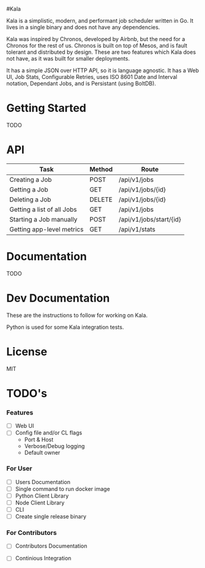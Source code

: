 #Kala

Kala is a simplistic, modern, and performant job scheduler written in Go. It lives in a single binary and does not have any dependencies.

Kala was inspired by Chronos, developed by Airbnb, but the need for a Chronos for the rest of us. Chronos is built on top of Mesos, and
is fault tolerant and distributed by design. These are two features which Kala does not have, as it was built for smaller deployments.

It has a simple JSON over HTTP API, so it is language agnostic. It has a Web UI, Job Stats, Configurable Retries, uses ISO 8601 Date and Interval
notation, Dependant Jobs, and is Persistant (using BoltDB).

# Getting Started

TODO

# API

| Task | Method | Route |
| --- | --- | --- |
|Creating a Job | POST | /api/v1/jobs |
|Getting a Job | GET | /api/v1/jobs/{id} |
|Deleting a Job | DELETE | /api/v1/jobs/{id} |
|Getting a list of all Jobs | GET | /api/v1/jobs |
|Starting a Job manually | POST | /api/v1/jobs/start/{id} |
|Getting app-level metrics | GET | /api/v1/stats |


# Documentation

TODO

# Dev Documentation

These are the instructions to follow for working on Kala.

Python is used for some Kala integration tests.

# License

MIT


# TODO's

### Features
- [ ] Web UI
- [ ] Config file and/or CL flags
    - Port & Host
    - Verbose/Debug logging
    - Default owner

### For User
- [ ] Users Documentation
- [ ] Single command to run docker image
- [ ] Python Client Library
- [ ] Node Client Library
- [ ] CLI
- [ ] Create single release binary

### For Contributors
- [ ] Contributors Documentation
- [ ] Continious Integration

